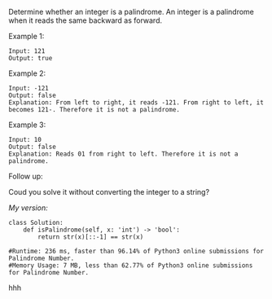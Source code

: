 Determine whether an integer is a palindrome. An integer is a palindrome when it reads the same backward as forward.

Example 1:
```
Input: 121
Output: true
```
Example 2:
```
Input: -121
Output: false
Explanation: From left to right, it reads -121. From right to left, it becomes 121-. Therefore it is not a palindrome.
```
Example 3:
```
Input: 10
Output: false
Explanation: Reads 01 from right to left. Therefore it is not a palindrome.
```
Follow up:

Coud you solve it without converting the integer to a string?

*My version:*
```
class Solution:
    def isPalindrome(self, x: 'int') -> 'bool':
        return str(x)[::-1] == str(x)
        
#Runtime: 236 ms, faster than 96.14% of Python3 online submissions for Palindrome Number.
#Memory Usage: 7 MB, less than 62.77% of Python3 online submissions for Palindrome Number.

```

hhh